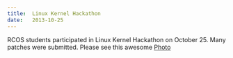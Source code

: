 ```yaml
---
title:  Linux Kernel Hackathon
date:   2013-10-25
---
```


RCOS students participated in Linux Kernel Hackathon on October 25. Many patches were submitted. Please see this awesome [Photo](https://goo.gl/1qRUqA)
  